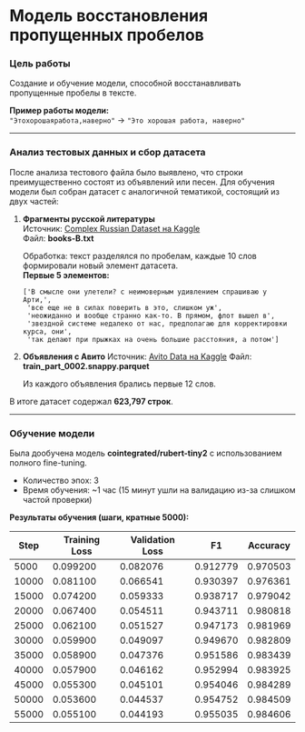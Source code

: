 
# Модель восстановления пропущенных пробелов

### Цель работы
Создание и обучение модели, способной восстанавливать пропущенные пробелы в тексте.  

**Пример работы модели:**  
`"Этохорошаяработа,наверно"` → `"Это хорошая работа, наверно"`

---

### Анализ тестовых данных и сбор датасета
После анализа тестового файла было выявлено, что строки преимущественно состоят из объявлений или песен. Для обучения модели был собран датасет с аналогичной тематикой, состоящий из двух частей:  

1. **Фрагменты русской литературы**  
   Источник: [Complex Russian Dataset на Kaggle](https://www.kaggle.com/datasets/artalmaz31/complex-russian-dataset)  
   Файл: **books-B.txt**  

   Обработка: текст разделялся по пробелам, каждые 10 слов формировали новый элемент датасета.  
   **Первые 5 элементов:**
   ```text
   ['В смысле они улетели? с неимоверным удивлением спрашиваю у Арти,',
    'все еще не в силах поверить в это, слишком уж',
    'неожиданно и вообще странно как-то. В прямом, флот вышел в',
    'звездной системе недалеко от нас, предполагаю для корректировки курса, они',
    'так делают при прыжках на очень большие расстояния, а потом']

2. **Объявления с Авито**
   Источник: [Avito Data на Kaggle](https://www.kaggle.com/datasets/antonoof/avito-data)
   Файл: **train\_part\_0002.snappy.parquet**

   Из каждого объявления брались первые 12 слов.

В итоге датасет содержал **623,797 строк**.

---

### Обучение модели

Была дообучена модель **cointegrated/rubert-tiny2** с использованием полного fine-tuning.

* Количество эпох: 3
* Время обучения: \~1 час  (15 минут ушли на валидацию из-за слишком частой проверки)

**Результаты обучения (шаги, кратные 5000):**

| Step  | Training Loss | Validation Loss | F1       | Accuracy |
| ----- | ------------- | --------------- | -------- | -------- |
| 5000  | 0.099200      | 0.082076        | 0.912779 | 0.970503 |
| 10000 | 0.081100      | 0.066541        | 0.930397 | 0.976361 |
| 15000 | 0.074200      | 0.059333        | 0.938717 | 0.979042 |
| 20000 | 0.067400      | 0.054511        | 0.943711 | 0.980818 |
| 25000 | 0.062100      | 0.051527        | 0.947173 | 0.981969 |
| 30000 | 0.059900      | 0.049097        | 0.949670 | 0.982809 |
| 35000 | 0.058900      | 0.047376        | 0.951586 | 0.983439 |
| 40000 | 0.057900      | 0.046162        | 0.952994 | 0.983925 |
| 45000 | 0.055300      | 0.045101        | 0.954046 | 0.984289 |
| 50000 | 0.053600      | 0.044537        | 0.954752 | 0.984509 |
| 55000 | 0.055100      | 0.044193        | 0.955035 | 0.984606 |




